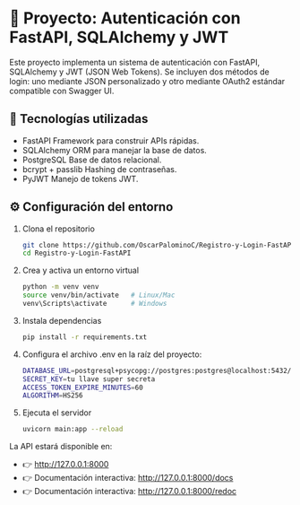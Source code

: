 # 📘 Proyecto: Autenticación con FastAPI, SQLAlchemy y JWT

Este proyecto implementa un sistema de autenticación con FastAPI, SQLAlchemy y JWT (JSON Web Tokens).
Se incluyen dos métodos de login: uno mediante JSON personalizado y otro mediante OAuth2 estándar compatible con Swagger UI.

## 🚀 Tecnologías utilizadas

* FastAPI Framework para construir APIs rápidas.
* SQLAlchemy ORM para manejar la base de datos.
* PostgreSQL Base de datos relacional.
* bcrypt + passlib Hashing de contraseñas.
* PyJWT Manejo de tokens JWT.

## ⚙️ Configuración del entorno

1. Clona el repositorio
    ```bash
    git clone https://github.com/OscarPalominoC/Registro-y-Login-FastAPI.git
    cd Registro-y-Login-FastAPI
    ```
2. Crea y activa un entorno virtual
    ```bash
    python -m venv venv
    source venv/bin/activate   # Linux/Mac
    venv\Scripts\activate      # Windows
    ```
3. Instala dependencias
    ```bash
    pip install -r requirements.txt
    ```
4. Configura el archivo .env en la raíz del proyecto:
    ```bash
    DATABASE_URL=postgresql+psycopg://postgres:postgres@localhost:5432/miapp
    SECRET_KEY=tu llave super secreta
    ACCESS_TOKEN_EXPIRE_MINUTES=60
    ALGORITHM=HS256
    ```
5. Ejecuta el servidor
    ```bash
    uvicorn main:app --reload
    ```
La API estará disponible en:
* 👉 http://127.0.0.1:8000
* 👉 Documentación interactiva: http://127.0.0.1:8000/docs
* 👉 Documentación interactiva: http://127.0.0.1:8000/redoc